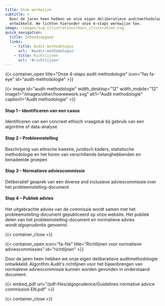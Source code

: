 ```yaml
---
title: Onze werkwijze
subtitle: >
  Door de jaren heen hebben we onze eigen deliberatieve auditmethodologie
  ontwikkeld. We lichten hieronder onze 4-staps werkwijze toe.
image: /images/svg-illustrations/main_illustration.svg
quick_navigation:
  title: Inhoudsopgave
  links:
    - title: Audit methodologie
      url: '#audit-methodologie'
    - title: Richtlijnen
      url: '#richtlijnen'
---
```


{{< container_open title="Onze 4-staps audit methodologie" icon="fas fa-eye" id="audit-methodologie" >}}

{{< image id="audit-methodologie" width_desktop="12" width_mobile="12" image1="/images/other/howwework.svg" alt1="Audit methodologie" caption1="Audit methodologie" >}}

#### Stap 1 – Identificeren van een casus

Identificeren van een concreet ethisch vraagstuk bij gebruik van een algoritme of data-analyse

#### Stap 2 – Probleemstelling

Beschrijving van ethische kwestie, juridisch kaders, statistische methodologie en het horen van verschillende belanghebbenden en benadeelde groepen

#### Stap 3 – Normatieve adviescommissie

Deliberatief gesprek van een diverse and inclusieve adviescommissie over het probleemstelling-document

#### Stap 4 – Publiek advies

Het uitgebrachte advies van de commissie wordt samen met het probleemstelling-document gepubliceerd op onze website. Het publiek delen van het  probleemstelling-document en normatieve advies wordt *algoprudentie* genoemd.

{{< container_close >}}

{{< container_open icon="fa-file" title="Richtlijnen voor normatieve adviescommissies" id="richtlijnen" >}}

Door de jaren heen hebben we onze eigen deliberatieve auditmethodologie ontwikkeld. Algorithm Audit's richtlijnen voor het bijeenbrengen van normatieve adviescommissie kunnen worden gevonden in onderstaand document.

{{< embed_pdf url="/pdf-files/algoprudence/Guidelines normative advice commission EN.pdf" >}}

{{< container_close >}}